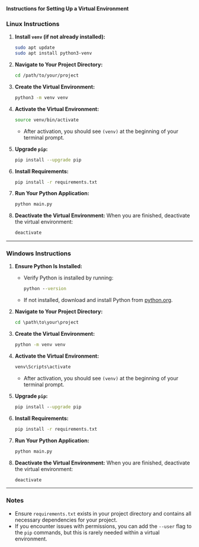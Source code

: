 **Instructions for Setting Up a Virtual Environment**

### Linux Instructions

1. **Install `venv` (if not already installed):**
   ```bash
   sudo apt update
   sudo apt install python3-venv
   ```

2. **Navigate to Your Project Directory:**
   ```bash
   cd /path/to/your/project
   ```

3. **Create the Virtual Environment:**
   ```bash
   python3 -m venv venv
   ```

4. **Activate the Virtual Environment:**
   ```bash
   source venv/bin/activate
   ```
   - After activation, you should see `(venv)` at the beginning of your terminal prompt.

5. **Upgrade `pip`:**
   ```bash
   pip install --upgrade pip
   ```

6. **Install Requirements:**
   ```bash
   pip install -r requirements.txt
   ```

7. **Run Your Python Application:**
   ```bash
   python main.py
   ```

8. **Deactivate the Virtual Environment:**
   When you are finished, deactivate the virtual environment:
   ```bash
   deactivate
   ```

---

### Windows Instructions

1. **Ensure Python Is Installed:**
   - Verify Python is installed by running:
     ```cmd
     python --version
     ```
   - If not installed, download and install Python from [python.org](https://www.python.org/).

2. **Navigate to Your Project Directory:**
   ```cmd
   cd \path\to\your\project
   ```

3. **Create the Virtual Environment:**
   ```cmd
   python -m venv venv
   ```

4. **Activate the Virtual Environment:**
   ```cmd
   venv\Scripts\activate
   ```
   - After activation, you should see `(venv)` at the beginning of your terminal prompt.

5. **Upgrade `pip`:**
   ```cmd
   pip install --upgrade pip
   ```

6. **Install Requirements:**
   ```cmd
   pip install -r requirements.txt
   ```

7. **Run Your Python Application:**
   ```cmd
   python main.py
   ```

8. **Deactivate the Virtual Environment:**
   When you are finished, deactivate the virtual environment:
   ```cmd
   deactivate
   ```

---

### Notes
- Ensure `requirements.txt` exists in your project directory and contains all necessary dependencies for your project.
- If you encounter issues with permissions, you can add the `--user` flag to the `pip` commands, but this is rarely needed within a virtual environment.

